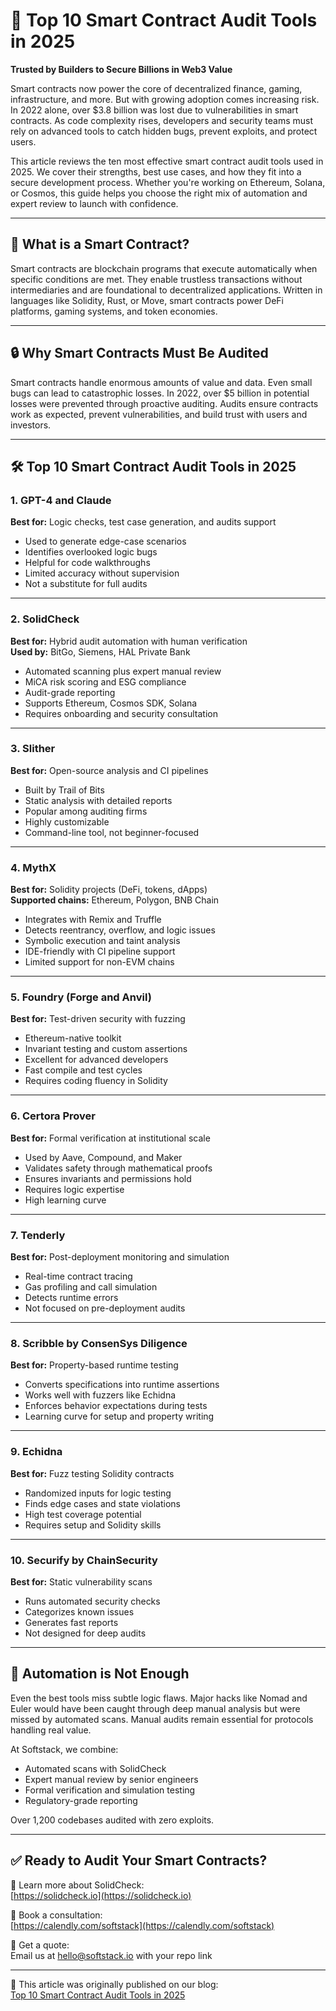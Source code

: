 # 🧠 Top 10 Smart Contract Audit Tools in 2025  
**Trusted by Builders to Secure Billions in Web3 Value**

Smart contracts now power the core of decentralized finance, gaming, infrastructure, and more. But with growing adoption comes increasing risk. In 2022 alone, over $3.8 billion was lost due to vulnerabilities in smart contracts. As code complexity rises, developers and security teams must rely on advanced tools to catch hidden bugs, prevent exploits, and protect users.

This article reviews the ten most effective smart contract audit tools used in 2025. We cover their strengths, best use cases, and how they fit into a secure development process. Whether you're working on Ethereum, Solana, or Cosmos, this guide helps you choose the right mix of automation and expert review to launch with confidence.

---

## 🔧 What is a Smart Contract?

Smart contracts are blockchain programs that execute automatically when specific conditions are met. They enable trustless transactions without intermediaries and are foundational to decentralized applications. Written in languages like Solidity, Rust, or Move, smart contracts power DeFi platforms, gaming systems, and token economies.

---

## 🔒 Why Smart Contracts Must Be Audited

Smart contracts handle enormous amounts of value and data. Even small bugs can lead to catastrophic losses. In 2022, over $5 billion in potential losses were prevented through proactive auditing. Audits ensure contracts work as expected, prevent vulnerabilities, and build trust with users and investors.

---

## 🛠️ Top 10 Smart Contract Audit Tools in 2025

### 1. GPT-4 and Claude  
**Best for:** Logic checks, test case generation, and audits support  

- Used to generate edge-case scenarios  
- Identifies overlooked logic bugs  
- Helpful for code walkthroughs  
- Limited accuracy without supervision  
- Not a substitute for full audits  

---

### 2. SolidCheck   
**Best for:** Hybrid audit automation with human verification  
**Used by:** BitGo, Siemens, HAL Private Bank  

- Automated scanning plus expert manual review  
- MiCA risk scoring and ESG compliance  
- Audit-grade reporting  
- Supports Ethereum, Cosmos SDK, Solana  
- Requires onboarding and security consultation  

---

### 3. Slither  
**Best for:** Open-source analysis and CI pipelines  

- Built by Trail of Bits  
- Static analysis with detailed reports  
- Popular among auditing firms  
- Highly customizable  
- Command-line tool, not beginner-focused  

---

### 4. MythX  
**Best for:** Solidity projects (DeFi, tokens, dApps)  
**Supported chains:** Ethereum, Polygon, BNB Chain  

- Integrates with Remix and Truffle  
- Detects reentrancy, overflow, and logic issues  
- Symbolic execution and taint analysis  
- IDE-friendly with CI pipeline support  
- Limited support for non-EVM chains 

---

### 5. Foundry (Forge and Anvil)  
**Best for:** Test-driven security with fuzzing  

- Ethereum-native toolkit  
- Invariant testing and custom assertions  
- Excellent for advanced developers  
- Fast compile and test cycles  
- Requires coding fluency in Solidity  

---

### 6. Certora Prover  
**Best for:** Formal verification at institutional scale  

- Used by Aave, Compound, and Maker  
- Validates safety through mathematical proofs  
- Ensures invariants and permissions hold  
- Requires logic expertise  
- High learning curve  

---

### 7. Tenderly  
**Best for:** Post-deployment monitoring and simulation  

- Real-time contract tracing  
- Gas profiling and call simulation  
- Detects runtime errors  
- Not focused on pre-deployment audits  

---

### 8. Scribble by ConsenSys Diligence  
**Best for:** Property-based runtime testing  

- Converts specifications into runtime assertions  
- Works well with fuzzers like Echidna  
- Enforces behavior expectations during tests  
- Learning curve for setup and property writing  

---

### 9. Echidna  
**Best for:** Fuzz testing Solidity contracts  

- Randomized inputs for logic testing  
- Finds edge cases and state violations  
- High test coverage potential  
- Requires setup and Solidity skills  

---

### 10. Securify by ChainSecurity  
**Best for:** Static vulnerability scans  

- Runs automated security checks  
- Categorizes known issues  
- Generates fast reports  
- Not designed for deep audits  

---

## 🚫 Automation is Not Enough

Even the best tools miss subtle logic flaws. Major hacks like Nomad and Euler would have been caught through deep manual analysis but were missed by automated scans. Manual audits remain essential for protocols handling real value.

At Softstack, we combine:

- Automated scans with SolidCheck  
- Expert manual review by senior engineers  
- Formal verification and simulation testing  
- Regulatory-grade reporting  

Over 1,200 codebases audited with zero exploits.

---

## ✅ Ready to Audit Your Smart Contracts?

🔗 Learn more about SolidCheck:  
[https://solidcheck.io](https://solidcheck.io)

📅 Book a consultation:  
[https://calendly.com/softstack](https://calendly.com/softstack)

📩 Get a quote:  
Email us at hello@softstack.io with your repo link

---

📖 This article was originally published on our blog:  
[Top 10 Smart Contract Audit Tools in 2025](https://softstack.io/blog/the-top-10-smart-contract-audit-tools-in-2025/)
